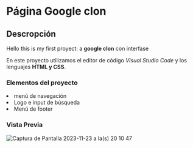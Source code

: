 # Página Google clon
## Descropción
Hello this is my first proyect: a **google clon** con interfase

En este proyecto utilizamos el editor de código *Visual Studio Code* y los lenguajes **HTML y CSS**.

### Elementos del proyecto
<o1>
  <li>menú de navegación</li>
  <li>Logo e input de búsqueda</li>
  <li>Menú de footer</li>
</o1>

### Vista Previa 
![Captura de Pantalla 2023-11-23 a la(s) 20 10 47](https://github.com/Lesstefann1602/Google-copy/assets/151890661/2ce79a51-1f4d-4022-9f8e-848001f12d2f)

